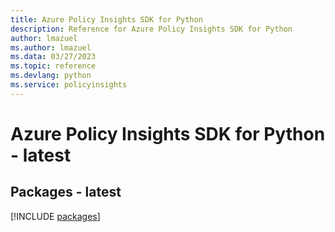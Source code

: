 ```yaml
---
title: Azure Policy Insights SDK for Python
description: Reference for Azure Policy Insights SDK for Python
author: lmazuel
ms.author: lmazuel
ms.data: 03/27/2023
ms.topic: reference
ms.devlang: python
ms.service: policyinsights
---
```

# Azure Policy Insights SDK for Python - latest
## Packages - latest
[!INCLUDE [packages](policy-insights-index.md)]
